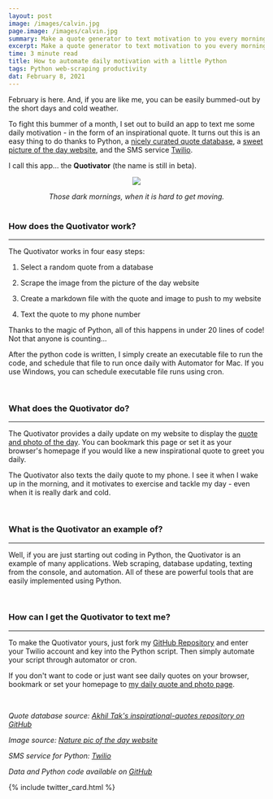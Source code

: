 ```yaml
---
layout: post
image: /images/calvin.jpg
page.image: /images/calvin.jpg
summary: Make a quote generator to text motivation to you every morning.
excerpt: Make a quote generator to text motivation to you every morning.
time: 3 minute read
title: How to automate daily motivation with a little Python
tags: Python web-scraping productivity
dat: February 8, 2021
---
```

February is here. And, if you are like me, you can be easily bummed-out by the short days and cold weather. 

To fight this bummer of a month, I set out to build an app to text me some daily motivation - in the form of an inspirational quote. It turns out this is an easy thing to do thanks to Python, a [nicely curated quote database](https://github.com/akhiltak/inspirational-quotes/blob/master/Quotes.csv), a [sweet picture of the day website](http://www.naturepicoftheday.com), and the SMS service [Twilio](https://www.twilio.com).

I call this app... the **Quotivator** (the name is still in beta).

<p align="center">
  <img src="{{ site.baseurl }}/images/darkmorning.jpg" />
</p>
<div align="center"><em>Those dark mornings, when it is hard to get moving.</em></div>

<br>

### How does the Quotivator work?
***

The Quotivator works in four easy steps:

 1. Select a random quote from a database
 
 2. Scrape the image from the picture of the day website
 
 3. Create a markdown file with the quote and image to push to my website
 
 4. Text the quote to my phone number
 
Thanks to the magic of Python, all of this happens in under 20 lines of code! Not that anyone is counting... 

After the python code is written, I simply create an executable file to run the code, and schedule that file to run once daily with Automator for Mac. If you use Windows, you can schedule executable file runs using cron.

<br>

### What does the Quotivator do?
***

The Quotivator provides a daily update on my website to display the [quote and photo of the day](https://waltscienceblog.github.io/quote/). You can bookmark this page or set it as your browser's homepage if you would like a new inspirational quote to greet you daily.

The Quotivator also texts the daily quote to my phone. I see it when I wake up in the morning, and it motivates to exercise and tackle my day - even when it is really dark and cold.

<br>

### What is the Quotivator an example of?
***

Well, if you are just starting out coding in Python, the Quotivator is an example of many applications. Web scraping, database updating, texting from the console, and automation. All of these are powerful tools that are easily implemented using Python. 

<br>

### How can I get the Quotivator to text me?
***

To make the Quotivator yours, just fork my [GitHub Repository](https://github.com/waltscience/todays-quote) and enter your Twilio account and key into the Python script. Then simply automate your script through automator or cron.

If you don't want to code or just want see daily quotes on your browser, bookmark or set your homepage to [my daily quote and photo page](https://waltscienceblog.github.io/quote/).

<br>

*Quote database source: [Akhil Tak's inspirational-quotes repository on GitHub](https://github.com/akhiltak/inspirational-quotes/blob/master/Quotes.csv)*

*Image source: [Nature pic of the day website](http://www.naturepicoftheday.com)*

*SMS service for Python: [Twilio](https://www.twilio.com)*

*Data and Python code available on [GitHub](https://github.com/waltscience/todays-quote)*
<br>

{% include twitter_card.html %}
